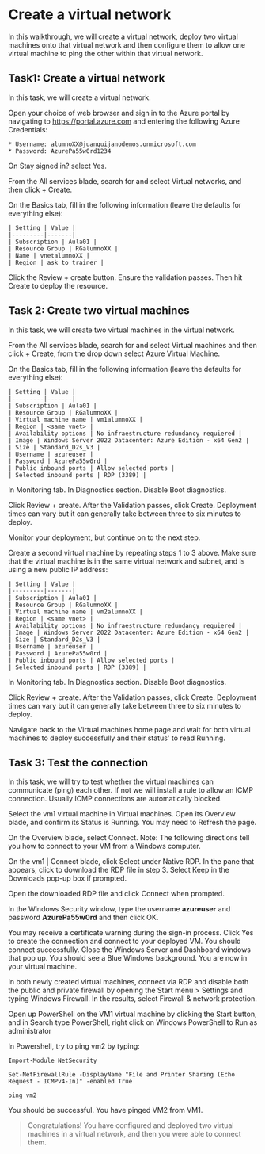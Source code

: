 # Create a virtual network #
In this walkthrough, we will create a virtual network, deploy two virtual machines onto that virtual network and then configure them to allow one virtual machine to ping the other within that virtual network.

## Task1: Create a virtual network ##
In this task, we will create a virtual network.

Open your choice of web browser and sign in to the Azure portal by navigating to https://portal.azure.com and entering the following Azure Credentials:

    * Username: alumnoXX@juanquijanodemos.onmicrosoft.com
    * Password: AzurePa55w0rd1234

On Stay signed in? select Yes.

From the All services blade, search for and select Virtual networks, and then click + Create.

On the Basics tab, fill in the following information (leave the defaults for everything else):

    | Setting | Value |
    |---------|-------|
    | Subscription | Aula01 |
    | Resource Group | RGalumnoXX |
    | Name | vnetalumnoXX |
    | Region | ask to trainer |

Click the Review + create button. Ensure the validation passes. Then hit Create to deploy the resource.

## Task 2: Create two virtual machines ##
In this task, we will create two virtual machines in the virtual network.

From the All services blade, search for and select Virtual machines and then click + Create, from the drop down select Azure Virtual Machine.

On the Basics tab, fill in the following information (leave the defaults for everything else):

    | Setting | Value |
    |---------|-------|
    | Subscription | Aula01 |
    | Resource Group | RGalumnoXX |
    | Virtual machine name | vm1alumnoXX |
    | Region | <same vnet> |
    | Availability options | No infraestructure redundancy requiered |
    | Image | Windows Server 2022 Datacenter: Azure Edition - x64 Gen2 |
    | Size | Standard_D2s_V3 |
    | Username | azureuser |
    | Password | AzurePa55w0rd |
    | Public inbound ports | Allow selected ports |
    | Selected inbound ports | RDP (3389) |

In Monitoring tab. In Diagnostics section. Disable Boot diagnostics.

Click Review + create. After the Validation passes, click Create. Deployment times can vary but it can generally take between three to six minutes to deploy.

Monitor your deployment, but continue on to the next step.

Create a second virtual machine by repeating steps 1 to 3 above. Make sure that the virtual machine is in the same virtual network and subnet, and is using a new public IP address:

    | Setting | Value |
    |---------|-------|
    | Subscription | Aula01 |
    | Resource Group | RGalumnoXX |
    | Virtual machine name | vm2alumnoXX |
    | Region | <same vnet> |
    | Availability options | No infraestructure redundancy requiered |
    | Image | Windows Server 2022 Datacenter: Azure Edition - x64 Gen2 |
    | Size | Standard_D2s_V3 |
    | Username | azureuser |
    | Password | AzurePa55w0rd |
    | Public inbound ports | Allow selected ports |
    | Selected inbound ports | RDP (3389) |

In Monitoring tab. In Diagnostics section. Disable Boot diagnostics.

Click Review + create. After the Validation passes, click Create. Deployment times can vary but it can generally take between three to six minutes to deploy.

Navigate back to the Virtual machines home page and wait for both virtual machines to deploy successfully and their status' to read Running.

## Task 3: Test the connection ##
In this task, we will try to test whether the virtual machines can communicate (ping) each other. If not we will install a rule to allow an ICMP connection. Usually ICMP connections are automatically blocked.

Select the vm1 virtual machine in Virtual machines. Open its Overview blade, and confirm its Status is Running. You may need to Refresh the page.

On the Overview blade, select Connect.
Note: The following directions tell you how to connect to your VM from a Windows computer.

On the vm1 | Connect blade, click Select under Native RDP. In the pane that appears, click to download the RDP file in step 3. Select Keep in the Downloads pop-up box if prompted.

Open the downloaded RDP file and click Connect when prompted.

In the Windows Security window, type the username **azureuser** and password **AzurePa55w0rd** and then click OK.

You may receive a certificate warning during the sign-in process. Click Yes to create the connection and connect to your deployed VM. You should connect successfully. Close the Windows Server and Dashboard windows that pop up. You should see a Blue Windows background. You are now in your virtual machine.

In both newly created virtual machines, connect via RDP and disable both the public and private firewall by opening the Start menu > Settings and typing Windows Firewall. In the results, select Firewall & network protection.

Open up PowerShell on the VM1 virtual machine by clicking the Start button, and in Search type PowerShell, right click on Windows PowerShell to Run as administrator

In Powershell, try to ping vm2 by typing:

`Import-Module NetSecurity`

`Set-NetFirewallRule -DisplayName "File and Printer Sharing (Echo Request - ICMPv4-In)" -enabled True`
    
`ping vm2`

You should be successful. You have pinged VM2 from VM1.

> Congratulations! You have configured and deployed two virtual machines in a virtual network, and then you were able to connect them.

